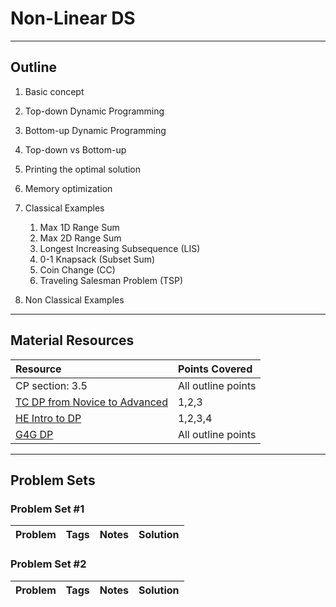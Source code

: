 # Non-Linear DS
---
## Outline
1. Basic concept
	 
2. Top-down Dynamic Programming
	 
3. Bottom-up Dynamic Programming

4. Top-down vs Bottom-up

5. Printing the optimal solution

6. Memory optimization
	
7. Classical Examples

	1. Max 1D Range Sum
	2. Max 2D Range Sum
	3. Longest Increasing Subsequence (LIS)
	4. 0-1 Knapsack (Subset Sum)
	5. Coin Change (CC) 
	6. Traveling Salesman Problem (TSP)

8. Non Classical Examples
	
---
## Material Resources
| Resource                  | Points Covered                  |
|:------------------------- |:--------------------------------|
|CP section: 3.5            | All outline points           |
|[TC DP from Novice to Advanced](https://www.topcoder.com/community/data-science/data-science-tutorials/dynamic-programming-from-novice-to-advanced/)            | 1,2,3        |
|[HE Intro to DP](https://www.hackerearth.com/practice/algorithms/dynamic-programming/introduction-to-dynamic-programming-1/tutorial/)            | 1,2,3,4        |
|[G4G DP](https://www.geeksforgeeks.org/dynamic-programming/)            | All outline points          |

---
## Problem Sets
### Problem Set #1

| Problem        | Tags          | Notes  | Solution |
|:------------- |:-------------|:-----|:--------|

### Problem Set #2

| Problem        | Tags          | Notes  | Solution |
|:------------- |:-------------|:-----|:--------|

